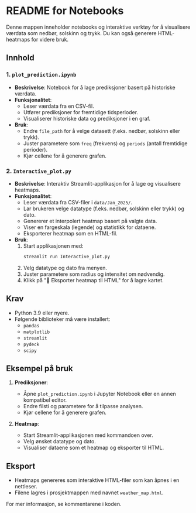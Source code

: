 # README for Notebooks

Denne mappen inneholder notebooks og interaktive verktøy for å visualisere værdata som nedbør, solskinn og trykk. Du kan også generere HTML-heatmaps for videre bruk.

## Innhold

### 1. `plot_prediction.ipynb`
- **Beskrivelse**: Notebook for å lage prediksjoner basert på historiske værdata.
- **Funksjonalitet**:
  - Leser værdata fra en CSV-fil.
  - Utfører prediksjoner for fremtidige tidsperioder.
  - Visualiserer historiske data og prediksjoner i en graf.
- **Bruk**:
  - Endre `file_path` for å velge datasett (f.eks. nedbør, solskinn eller trykk).
  - Juster parametere som `freq` (frekvens) og `periods` (antall fremtidige perioder).
  - Kjør cellene for å generere grafen.

### 2. `Interactive_plot.py`
- **Beskrivelse**: Interaktiv Streamlit-applikasjon for å lage og visualisere heatmaps.
- **Funksjonalitet**:
  - Leser værdata fra CSV-filer i `data/Jan_2025/`.
  - Lar brukeren velge datatype (f.eks. nedbør, solskinn eller trykk) og dato.
  - Genererer et interpolert heatmap basert på valgte data.
  - Viser en fargeskala (legende) og statistikk for dataene.
  - Eksporterer heatmap som en HTML-fil.
- **Bruk**:
  1. Start applikasjonen med:
     ```bash
     streamlit run Interactive_plot.py
     ```
  2. Velg datatype og dato fra menyen.
  3. Juster parametere som radius og intensitet om nødvendig.
  4. Klikk på "💾 Eksporter heatmap til HTML" for å lagre kartet.

## Krav
- Python 3.9 eller nyere.
- Følgende biblioteker må være installert:
  - `pandas`
  - `matplotlib`
  - `streamlit`
  - `pydeck`
  - `scipy`

## Eksempel på bruk
1. **Prediksjoner**:
   - Åpne `plot_prediction.ipynb` i Jupyter Notebook eller en annen kompatibel editor.
   - Endre filsti og parametere for å tilpasse analysen.
   - Kjør cellene for å generere grafen.

2. **Heatmap**:
   - Start Streamlit-applikasjonen med kommandoen over.
   - Velg ønsket datatype og dato.
   - Visualiser dataene som et heatmap og eksporter til HTML.

## Eksport
- Heatmaps genereres som interaktive HTML-filer som kan åpnes i en nettleser.
- Filene lagres i prosjektmappen med navnet `weather_map.html`.

For mer informasjon, se kommentarene i koden.